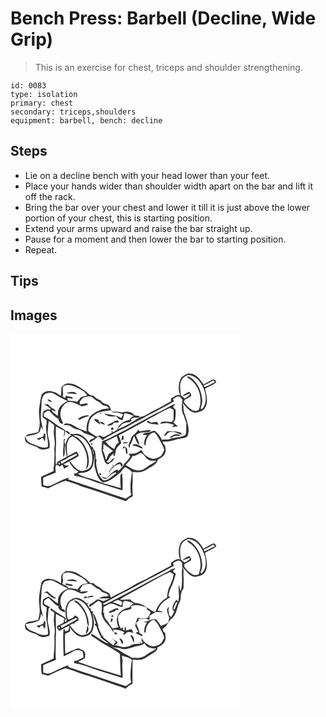 # Bench Press: Barbell (Decline, Wide Grip)
> This is an exercise for chest, triceps and shoulder strengthening.

``` 
id: 0083 
type: isolation 
primary: chest 
secondary: triceps,shoulders 
equipment: barbell, bench: decline 
``` 

## Steps

 - Lie on a decline bench with your head lower than your feet.
 - Place your hands wider than shoulder width apart on the bar and lift it off the rack.
 - Bring the bar over your chest and lower it till it is just above the lower portion of your chest, this is starting position.
 - Extend your arms upward and raise the bar straight up.
 - Pause for a moment and then lower the bar to starting position.
 - Repeat.

## Tips


## Images

<svg width="368" height="300" viewBox="0 0 276 225" xmlns="http://www.w3.org/2000/svg">
  <g fill="#FFF">
    <path d="M0 0h276v225H0V0m212.5 47.67c-3.23 1.85-7.29 3.24-8.7 7.05-2.49 5.93-2.61 13.06-.16 19-4.25-1.81-7.58 2.1-11.01 3.95 0 1.11 0 2.22.01 3.33-7.52 4.06-14.89 8.38-22.62 12.01-4.44 2.63-8.72 5.81-13.96 6.6-8.88 5.75-18.01 11.28-27.85 15.25 1.77-2.14 3.45-4.38 5.47-6.3 2.6-2.04 6.01-2.49 9.22-2.4.82-.84 1.65-1.67 2.48-2.51-.29-.38-.86-1.14-1.15-1.52 1.88-.68 3.75-1.74 5.82-1.54 1.88-.02 4.27.55 5.26-1.69-2.29-.44-4.58-.84-6.88-1.24-3.23-4.93-9.49-4.87-14.54-3.28-3.32-.94-6.8-1.2-10.24-.91-.96-.55-1.91-1.11-2.87-1.68-1.07-2.57-1.49-6.07-4.62-6.98-3.03-1.11-6.11-2.14-7.97-4.98a22.914 22.914 0 0 1-9.01-5.9c-4.55.58-6.79-3.82-10.16-5.91-5.71-3.39-10.91-8.56-18.04-8.42-3.89-.75-7.43 1.37-9.7 4.38-.55 3.41-.31 6.89-.59 10.33-3.22-1.31-5.63-4.14-9.21-4.7-4.75-1.95-11.2-1.09-14.16 3.4-1.39 5.18-1.99 10.56-2.83 15.85-1.25 7.08 1.14 14.12.4 21.21-.18 2.71-1.02 5.32-1.64 7.95-3.16.47-6.14 1.73-9.33 1.99-1.82.14-3.61.7-4.97 1.96-2.57 1.63-1.84 5.47-.49 7.67 3.19 2.88 7.47 3.96 11.41 5.42 2.82.95 4.91 3.67 8.04 3.77 2.96.33 5.79-.71 8.59-1.53 2.36-6.84-2.54-13.36-1.77-20.21.37-4.3.42-8.63 1.15-12.89 2.17 1.78 4.25 3.68 6.58 5.27-.09 3.44-.46 6.86-.55 10.3.5 5.03 1.8 10.08.96 15.16-.78 4.82.55 9.7-.35 14.49.47 5.1-.99 10.12-.81 15.23-5.01 2.32-10.06 4.55-15.04 6.94.03 3.88.38 7.75.67 11.62 2.67.47 5.3 1.13 7.83 2.14 6.89-3.08 13.53-6.83 20.77-9.05 6.51 1.76 12.9 4.03 19.11 6.67 17.98 5.25 35.57 11.74 53.28 17.83 2.24-2.57 5.06-4.59 8.23-5.84.34-4.33-.67-8.63-.24-12.96.61-5.42.04-10.87.17-16.3 5.75.7 12.14.7 16.98-2.94 4.58-3.52 11.7-5.14 13.16-11.48 3.28-2.07 7.2-3.93 8.74-7.76 1.47-3.16.67-6.64 0-9.88-.46-.31-1.39-.93-1.86-1.24-.35-1.07-.7-2.13-1.05-3.19 5.45.43 10.91-.51 16.06-2.29 4.43-1.68 9.72-.81 13.66-3.75 3.75-8.41-.11-17.56-2.69-25.77-1.58-3.42-2.15-7.14-1.97-10.89-.25-.96-.75-2.89-1-3.86 4.21 4.89 8.45 11.37 15.46 12.01 4.25-.87 9.55-1.7 11.64-6.08 3.96-7.07 1.54-15.4-.28-22.74 4.45-2.76 9.65-4.37 13.66-7.78-.47-1.56-1.54-2.87-2.9-3.74-4.41 1.66-8.52 4.04-12.53 6.51-2.86-4.48-5.93-9.19-10.79-11.71-2.48-1.54-5.48-1.38-8.28-1.45z"/>
    <path d="M205.33 55.27c1.28-3.3 4.87-4.4 7.66-6.05 5.62.38 10.78 3.25 13.97 7.9 5.99 8.2 9.79 19.52 5.5 29.29-.89 1.45-2.17 4.52-4.28 3.4.61-3.28 2.18-6.44 1.92-9.89-.56-9.53-4.41-19.1-11.51-25.64-1.64-1.34-3.35-2.89-5.49-3.31-1.99.13-.35 2.2.66 2.37 12.43 7.37 17.32 24.31 12.28 37.6-1.9 1.93-5.26 1.98-7.59.78-4.42-2.38-7.73-6.3-10.54-10.35.31-.62.95-1.86 1.26-2.48 2.56-1.24 5.25-2.35 7.44-4.2.93-2.14-1-3.78-2.12-5.34-2.6 1.43-5.43 2.55-7.69 4.52l.89.76c2.57-.92 4.99-2.23 7.64-2.92-.34 3.29-4.24 3.86-6.31 5.84-1.5-1.3-3.02-2.57-4.53-3.85-.56-6.11-2.16-12.66.84-18.43zM231.79 61.86c3.98-1.67 7.84-3.65 11.53-5.9.68.63 1.37 1.27 2.05 1.91-4.31 1.78-8.15 4.75-12.67 5.95-.23-.49-.68-1.47-.91-1.96zM63.47 62.57c7.72-3.68 15.31 1.7 22.13 4.86 2.96 1.23 4.7 3.99 6.5 6.48-2.61.6-5.17 1.36-7.69 2.24-1.4 1.87-2.94 3.64-4.42 5.45-3.38-1.16-6.94-1.2-10.46-1.39-.79-.89-1.24-1.9-1.34-3.02 2.22-.29 4.4.51 6.58.82-.11-.52-.34-1.56-.46-2.08-2.66-.42-5.3-1.02-7.91-1.74-.12.46-.37 1.36-.49 1.81-.38 2.31-2.47-.78-3.5-1.07 2.09-4.08-1.25-8.38 1.06-12.36m3.24 8.74c4.4.74 8.86.86 13.31.85-3.27-4-9.21-2.74-13.31-.85zM41.63 71.81c3.53-1.15 7.86-1.84 11.18.34 5.14 3.19 10.46 6.08 15.96 8.6-4 1.65-7.94 4.02-10.08 7.92-1.93 2.88-1.74 6.45-1.83 9.76-2.16-1.49-4.25-3.08-6.36-4.64-.31-.69-.95-2.06-1.27-2.75 1.65.74 3.31 1.45 5 2.11-.28-2.59-3-3.21-4.76-4.54-1.89-1.18-3.24-3.01-4.85-4.51-1.7.24-3.33.79-4.99 1.21 3.82-.32 6.07 2.91 8.87 4.89-.53.35-1.06.71-1.59 1.06-1.72-2.15-3.98.39-5.84.89-3.11 1.24-2.41 5.15-2.5 7.83 1.34 1.25 3 2.09 4.43 3.21.99 3.19-.39 6.56-.31 9.83.11 7.57 3.02 14.9 2.05 22.53-6.54 2.76-12.56-1.88-18.65-3.64-3.96-1.24-7.81-4.2-8.09-8.66 4.72-1.6 9.91-1.49 14.41-3.81 3.37-1.15 3.66-5.37 4.32-8.31.69 1.34 1.4 2.67 2.13 4-.26-5.16-2.66-9.98-2.47-15.18-.02-5.68.86-11.32.9-17-.01-4.03 1.1-8.51 4.34-11.14m2.9 7.14c1.01 2.27 3.48 2.52 5.61 2.95-1.59-1.5-3.08-3.67-5.61-2.95m-4.65 40.58c.27 1.41.04 2.59-.7 3.56-2.36 1.47-5.26 1.54-7.7 2.86.65.32 1.94.97 2.59 1.3 1.89-.3 2.77-3.07 4.88-2.33.69 1.43 1.33 2.92 2.29 4.2.57-2.99.76-6.04.75-9.08-.7-.2-1.4-.37-2.11-.51z"/>
    <path d="M195.12 78.15c1.92-1.07 3.68-2.62 5.87-3.08 2.43-.22 3.72 2.22 5.26 3.66-.44 6.44-1.9 13.62 1.81 19.39 1.08 2.94 1.55 6.12 3.11 8.9-.72 4.64.33 9.5-1.1 14.03-5.25 3.39-11.83 2.67-17.6 4.61 2.64-4.06 7.7-3.49 11.85-3.39-3.81-3.87-9.88-1.27-13.14 2.1.52.1 1.57.29 2.09.39-2.82 3.47-7.94 1.13-11.7 2.56-1.45-4.47-4.94-7.81-8.18-11.05-.92.13-2.77.41-3.7.55-3.31 2.86-9.07.3-11.53 4.36 1.97.07 3.94.07 5.91.05-2.52 3.27-4.28 7.13-3.44 11.36-.67 1.22 2.02 1.09 1.6.06.11-6.16 3.89-13.99 10.78-14.29 4.35 4.89 6.87 10.96 9.99 16.62.83 1.42 1.16 3.04 1.48 4.63-1.69 2.61-2.34 6.21-5.32 7.74-2.76 1.57-5.94 2.87-9.18 2.47-5.03-1.73-10.52-4.48-12.23-9.95-.6-.1-1.19-.18-1.78-.27-3.64 4.21-9.28 4.16-14.37 4.28.69 1.04 1.39 2.08 2.1 3.11-1.79 3.65-4.73 6.4-7.55 9.23-1.14 3.52-4.23 5.59-6.6 8.24l-.47-.53c-.21-.28-.61-.84-.81-1.12-5.32 1.7-8.64 6.4-12.59 10.01-2.07-.13-4.07-.7-6-1.41.98 2.1 3.26 2.43 5.29 2.44 3.74-2.69 7.03-7.37 11.84-7.66.3 1.56-1.81 2.03-2.61 3.04-3.9 2.65-7.69 7.05-12.82 6.43-3.03-2.97-5.95-6.42-6.76-10.71-1.13-4.57-2.69-9.42-1.21-14.08l-1.13-.45c.19-3.58-.36-7.11-1.16-10.58-.43-.36-1.28-1.08-1.7-1.45.21-1.84-.86-2.8-2.5-3.28-3.16-4.99-6.17-10.51-11.53-13.48-3.05-1.94-6.89-2.47-10.29-1.14-1.36-1.25-2.79-.22-4.01.41l2.13.58c-4.86 2.2-6.51 7.47-7.37 12.31-.47-1.73-.9-3.48-1.35-5.21.44-1.07.88-2.14 1.31-3.21-.67.47-1.34.93-2.01 1.4.32 7.15-1.45 14.27-.28 21.42 2.94-4.63.83-10.19 1.98-15.17.64 4.79.72 9.67 2.25 14.3-3.64 2.2-7.5 3.99-11.19 6.08-.63 1.3-1.22 2.63-1.78 3.97-1.3-3.67-.16-7.57-.43-11.36-.35-6.35.63-12.68.29-19.03-.29-5.29-.41-10.61-.1-15.9 3.25 1.9 6.62 3.61 10.08 5.11-.27 2.58-.54 5.16-.73 7.75 1.38-2.12 1.3-4.73 1.73-7.13 1.7 1.33 3.37 2.69 5.18 3.86.09-.52.25-1.56.34-2.09a60.36 60.36 0 0 1-3.53-2.37c-.24.18-.72.53-.96.71-2.41-2.99-6.11-4.34-9.19-6.48-5.93-3.45-10.78-8.59-17.22-11.17-.09-1.4-.17-2.79-.25-4.19 1.93-.9 3.61-2.87 5.77-3.01 3.97 3.1 6.87 7.54 11.58 9.74.47 2.64 2.01 5.55 4.76 6.27 2.25-1.35-.8-3.66-.95-5.45-3.3-7.53-.13-17.77 7.94-20.65 6.27-1.26 11.37 3.24 16.99 5.05 2.37-.52 4.72-1.17 6.97-2.09-.32-.42-.95-1.27-1.27-1.69-2.9.53-5.8 1.04-8.74 1.28.05-.83.16-2.5.21-3.34 1.19-1.53 2.39-3.05 3.6-4.57 3.18-1.2 6.66-2.18 10.03-1.2 2.84 1.63 4.91 4.36 8.02 5.55 2.46.96 4.1 3.09 6.04 4.76 1.79.3 3.55.7 5.29 1.2.61.81 1.8 1.47 1.54 2.66-4 .18-8.26.28-11.66 2.71-4.26 1.14-7.47 4.34-10.84 6.99-2.84 5.4-4.99 11.49-3.68 17.69-7.1-1.64-13.35-5.56-19.68-8.99-2.51-.1-7.09-1.99-8 1.44 2.35.03 4.77-.06 7.07.59 2.3 1.32 4.31 3.15 6.86 4 2.45.95 5.42.76 7.42 2.68 4.27 4.41 11.04 4.11 15.83 7.76-2.42 1.77-7.12 2.03-6.6 6.09a41.47 41.47 0 0 0 10.65-7.37c2.18.9 3.96 2.43 5.15 4.48 3.64-3.03 8.13-4.7 12.11-7.21 6.76-4.12 14.16-7.01 20.99-10.98 6.69-3.79 13.78-6.85 20.25-11.03 10.88-5.53 21.73-11.2 32.33-17.26-.21-.76-.64-2.28-.85-3.03m-11.25 12.82c-15.72 7.59-30.89 16.26-46.27 24.52-9.32 4.17-17.87 10.12-27.67 13.19-.11 3.47-.55 6.91-.77 10.37.78 4.48 2.4 8.76 3.58 13.15.5 2.09 2.13 3.75 4.19 4.36 3.03-2.05 6.66-3.81 7.79-7.61-1.43.73-2.99 1.42-3.81 2.9-1.21 1.9-4.04 3.83-5.7 1.39 1.89-.87 2.55-2.89 3.57-4.54 1.14-2.11 3.14-3.55 4.81-5.21-.25.45.37 5.34 1.41 2.54.84-2.25.9-4.69 1.57-6.99 1.2-3.3 3.97-5.6 6.38-8.01-.66-3.13-2.23-5.99-3.1-9.07 10.28-5.43 20.29-11.37 30.66-16.62 4.95-3.6 10.8-5.63 15.95-8.93 4.72-2.96 9.82-5.19 14.85-7.55 1.45.72 2.91 1.43 4.38 2.14.14 4.04.08 8.09-.1 12.14l-2.13 2.7c-3.44-.26-6.9-.83-10.34-.42-1.67-.04-2.81.91-3.45 2.37 2.46-.2 4.89-.68 7.35-.92 3.15.15 6.11 1.46 9.17 2.15-.73.92-1.45 1.85-2.17 2.78 2.26-.29 4.53-.54 6.79-.81-1.75-1.62-3.58-3.15-5.39-4.69.67-.93 1.35-1.85 2.04-2.78.58-4.11 1.14-8.3.6-12.44-.56-1.27-1.83-2-2.67-3.04-.36-1.74 1.74-2.31 2.59-3.45-.44-.06-1.32-.18-1.76-.25-4.41 1.6-8.17 4.54-12.35 6.63M80.74 102.1c.57.24 1.72.71 2.29.95 3.59-2.03 7.41-3.5 11.4-4.58-.31-.21-.92-.65-1.22-.86-4.53-.18-9.09 1.44-12.47 4.49m83.46 2.1c-.13.33-.39 1-.52 1.34 3.91 3.22 9.51 2.72 14.27 3.28-.75-1.1-1.52-2.17-2.3-3.24-2.28.21-4.56.49-6.82.83-1.51-.74-2.81-2.54-4.63-2.21m-10.94 10.75c-2.07 4.63-7.7 6.47-8.89 11.62-.86 3.21-4.83 7.44-1.27 10.27.06-.92.19-2.74.25-3.66 2.59-3.03 3.24-7.06 4.76-10.63 2.51 3.27 2.71 8.65 6.72 10.44-.82-3.93-2.78-7.46-4.5-11.04 4.2-4.52 10.89-3.75 16.49-4.42.66-.58 1.3-1.18 1.93-1.79-4.75-.85-9.27 1.14-13.98 1.07-.38-.47-1.14-1.4-1.51-1.86m34.97 1.8c-1.28 1.51-2.57 3.01-3.84 4.53.26.36.77 1.09 1.03 1.46 1.95-1.94 3.5-4.74 6.55-4.98 5.14-1.91 9.07 3.15 14.15 2.93-.39-.52-1.15-1.56-1.54-2.07-5.13-2.04-10.91-1.7-16.35-1.87m-54.35 5.93c-.28 1.73-.58 3.46-.86 5.19.67-.3 1.99-.89 2.65-1.19.01-1.53.06-3.07.1-4.6l-1.89.6m-.5 5.7c.27.27.27.27 0 0m1.35 3.13c2.25.03 4.55-.07 6.64-.97-2.26-.33-5.13-1.4-6.64.97m-37.56 1.8l.8-.3c.1-.45.31-1.36.41-1.81-1.29-.82-2.31 1.34-1.21 2.11m49.08.69c2.46.34 5.01.57 7.22 1.8 1.54.59 2.97 1.94 4.73 1.6 1.05-1.55-1.69-2.31-2.63-3.01-2.65-1.49-7.12-3.32-9.32-.39m-11.98 3.78c1.13-.57 2.26-1.15 3.37-1.74.43 2.6.87 5.2 1.14 7.82.39 0 1.18.02 1.57.02-.1-2.93.48-6.94-2.82-8.4-1.68-1.26-2.72 1.04-3.26 2.3m-10.67 21.58l-.35-2.43c-.36.48-.72.95-1.09 1.43l1.26.69c-2.69 1.98-5 4.75-5.3 8.2.71-1.28 1.36-2.61 2.02-3.93 3.22-3.17 6.59-6.87 11.47-7.05.38.86 1.14 2.58 1.53 3.44.87-1.22 2.25-3.18.48-4.36-3.47-3.43-7.8 1.56-10.02 4.01m-16.73 8.1c-.96 1 .69 2.72 1.8 2.11.83-1-.66-2.82-1.8-2.11z"/>
    <path d="M99.96 97.88c5.64-4.89 13.32-5.06 20.3-6.13 1.16.93 2.3 1.88 3.43 2.86 4.04-.77 7.89.76 11.63 2.06-.79 1.41-1.67 2.78-2.55 4.14-6.11-3.92-13.58-3.46-20.33-5.46 3.77 3.99 9.44 4.26 14.52 3.47 1.8 2.54 4.01 4.74 7.38 4.59 1.14-2.61 1.73-5.4 2.3-8.18 3.99.05 7.65 1.68 11.23 3.29-2.03 1.28-4.14 2.62-5.24 4.85-4.63.58-8.63 3.08-11.94 6.24-1.35 1.73-1.94 3.9-3.08 5.75-1.57 1.11-3.32 1.93-4.98 2.87l-.68-2.85a17.49 17.49 0 0 0-.6 3.53c-3.16 1.64-6.19 3.54-9.46 4.94-1.7-.46-3.2-1.44-4.85-2-1.17.45-2.31.96-3.42 1.53-3.55-2.02-7.06-4.16-10.24-6.74-.07-6.62.54-14.7 6.58-18.76m7.71-2.86c.03 3.27 3.16-1.45 0 0m-7.17 6.74c.39 3.74 4.93 4.69 7.19 7.18-.47-2.17-1.48-4.16-2.54-6.09-1.55-.36-3.1-.74-4.65-1.09m20.37 5.32c-1.85.7-3.87 1.33-4.76 3.3 2.72-.46 7.1-.43 7.72-3.82 1.85-.05 3.71.01 5.56-.18 1.09-.97.05-2.75-1.31-2.43-2.9-.28-4.67 2.33-7.21 3.13m-14.05-1.29c1.62 2.01 4.02 3 6.53 3.19-1.21-2.5-3.73-4.03-6.53-3.19m14.14 9.16c1.34 1.3 3.57-1 2.33-2.32-1.36-1.22-3.68.93-2.33 2.32zM81.15 124.77c-1.76-1.29-4.03-1.55-5.87-2.71 4.62-1.38 9.39.86 12.78 3.92 6.15 6 10.02 14.4 10.07 23.04.12 4.52-.5 9.86-4.25 12.88-3.26 1.61-7.1 3.64-10.76 2.08-5.45-2.06-8.4-7.37-12.28-11.34 3.6-2.01 7.54-3.5 10.79-6.06.62-2.22-1.4-3.78-2.57-5.35-3.53 1.92-7.09 3.8-10.69 5.58-.4-6.61-2.2-13.84 1.3-19.96.81-2.02 2.95-2.86 4.62-4.01 1.94 1.41 4.06 2.54 6.06 3.87 9.99 8.53 14.36 23.13 10.04 35.67 3.12-2.03 3.45-6.04 3.61-9.41.16-10.72-5.01-21.05-12.85-28.2zM114.04 129.44c4.41-2.44 9.09-4.38 13.5-6.82.72 2.79 1.78 5.48 2.29 8.33-3.38.83-3.95 4.53-5.25 7.23-4.34-1.84-7.5-5.28-10.54-8.74zM111.62 132c3.97 2.57 7.57 5.72 11.39 8.42-1.71 1.3-3.66 2.29-5.2 3.8-1.37 2.31-2.01 4.97-3.28 7.34-.9-4.53-2.38-8.89-4.19-13.14.64-.07 1.93-.22 2.58-.3l-1.72-.48c.15-1.88.29-3.76.42-5.64zM99.82 145.69c-.81-2.69-1.31-5.47-1.47-8.27.94 2.66 1.7 5.42 1.47 8.27zM146.3 146.58c3.65.1 6.64-1.89 9.63-3.65 4.76.44 5.72 6.87 10.08 8.32 2.8 1.59 6.12.8 9.18.95-3.37 3.17-7.93 4.52-11.45 7.48-2.79 2.21-6.09 4.17-9.76 4.18-5.96.25-10.86-3.73-15.77-6.53 2.73-3.58 6.47-6.4 8.09-10.75z"/>
    <path d="M60.03 153.18c6.77-2.28 12.31-7.43 19.21-9.19l.89 1.2c-5.91 4.03-12.71 6.59-18.58 10.73-.51-.92-1.02-1.83-1.52-2.74z"/>
    <path d="M98 159.97c2.22-4.43 1.91-9.49 2.61-14.26.6 5.03-.74 10.21.74 15.15 1.77 6.42 3.43 13.92 9.68 17.5 7.7-.67 13.7-6.31 19.54-10.85 3.07-1.98 3.93-6.17 7.37-7.59 2.79 1.7 5.72 3.27 7.83 5.83-1.32 9.07-2.88 18.45-1.02 27.55-2.21 1.41-4.35 2.91-6.51 4.39-22.89-7.76-45.91-15.03-68.76-22.93-.04-.55-.13-1.65-.17-2.2-7.96 2.54-15.03 7.12-22.72 10.31l-.64-1.71c-.09.48-.26 1.44-.34 1.92-2.11-.48-4.2-1.03-6.29-1.58-.07-2.92-.11-5.83-.14-8.75 4.9-2.62 10.27-4.15 15.28-6.53-.92-2.77-.55-5.65-.14-8.47.55-.1 1.67-.3 2.23-.4.6.51 1.81 1.53 2.41 2.04.75-.57 2.27-1.71 3.03-2.28 1.18 1.36 1.93 2.95 1.97 4.78 2.19-1.21 4.76-2.06 6.27-4.19-1.4.06-2.79.14-4.18.25-.89-.61-1.78-1.22-2.66-1.83 2.54-.45 4.76-1.79 6.95-3.07 2.39 4.98 6.04 9.77 11.17 12.1-.86.74-1.74 1.48-2.6 2.22-.63 0-1.89-.01-2.53-.02.04.9.09 1.79.13 2.69 9.14 1.54 17.96 4.67 26.55 8.08 10.46 3.19 20.87 6.53 31.32 9.75.54-6.99.09-14-.46-20.97-.47.55-1.42 1.64-1.89 2.18-.75 5.22-.05 10.55.28 15.78-4.12-.68-7.99-2.27-12.04-3.22-9.35-1.9-17.89-6.43-27.13-8.72-4.37-1.48-9.28-2.39-12.68-5.74 1.02.19 2.26.7 2.98-.39 5.38.17 12.18-1.38 14.56-6.82z"/>
    <path d="M58.12 154.55c1.33.2 1.57.91.73 2.12-1.34-.2-1.58-.91-.73-2.12z"/>
  </g>
  <g fill="#333">
    <path d="M212.5 47.67c2.8.07 5.8-.09 8.28 1.45 4.86 2.52 7.93 7.23 10.79 11.71 4.01-2.47 8.12-4.85 12.53-6.51 1.36.87 2.43 2.18 2.9 3.74-4.01 3.41-9.21 5.02-13.66 7.78 1.82 7.34 4.24 15.67.28 22.74-2.09 4.38-7.39 5.21-11.64 6.08-7.01-.64-11.25-7.12-15.46-12.01.25.97.75 2.9 1 3.86-.18 3.75.39 7.47 1.97 10.89 2.58 8.21 6.44 17.36 2.69 25.77-3.94 2.94-9.23 2.07-13.66 3.75-5.15 1.78-10.61 2.72-16.06 2.29.35 1.06.7 2.12 1.05 3.19.47.31 1.4.93 1.86 1.24.67 3.24 1.47 6.72 0 9.88-1.54 3.83-5.46 5.69-8.74 7.76-1.46 6.34-8.58 7.96-13.16 11.48-4.84 3.64-11.23 3.64-16.98 2.94-.13 5.43.44 10.88-.17 16.3-.43 4.33.58 8.63.24 12.96a21.326 21.326 0 0 0-8.23 5.84c-17.71-6.09-35.3-12.58-53.28-17.83-6.21-2.64-12.6-4.91-19.11-6.67-7.24 2.22-13.88 5.97-20.77 9.05-2.53-1.01-5.16-1.67-7.83-2.14-.29-3.87-.64-7.74-.67-11.62 4.98-2.39 10.03-4.62 15.04-6.94-.18-5.11 1.28-10.13.81-15.23.9-4.79-.43-9.67.35-14.49.84-5.08-.46-10.13-.96-15.16.09-3.44.46-6.86.55-10.3-2.33-1.59-4.41-3.49-6.58-5.27-.73 4.26-.78 8.59-1.15 12.89-.77 6.85 4.13 13.37 1.77 20.21-2.8.82-5.63 1.86-8.59 1.53-3.13-.1-5.22-2.82-8.04-3.77-3.94-1.46-8.22-2.54-11.41-5.42-1.35-2.2-2.08-6.04.49-7.67 1.36-1.26 3.15-1.82 4.97-1.96 3.19-.26 6.17-1.52 9.33-1.99.62-2.63 1.46-5.24 1.64-7.95.74-7.09-1.65-14.13-.4-21.21.84-5.29 1.44-10.67 2.83-15.85 2.96-4.49 9.41-5.35 14.16-3.4 3.58.56 5.99 3.39 9.21 4.7.28-3.44.04-6.92.59-10.33 2.27-3.01 5.81-5.13 9.7-4.38 7.13-.14 12.33 5.03 18.04 8.42 3.37 2.09 5.61 6.49 10.16 5.91 2.52 2.67 5.55 4.66 9.01 5.9 1.86 2.84 4.94 3.87 7.97 4.98 3.13.91 3.55 4.41 4.62 6.98.96.57 1.91 1.13 2.87 1.68 3.44-.29 6.92-.03 10.24.91 5.05-1.59 11.31-1.65 14.54 3.28 2.3.4 4.59.8 6.88 1.24-.99 2.24-3.38 1.67-5.26 1.69-2.07-.2-3.94.86-5.82 1.54.29.38.86 1.14 1.15 1.52-.83.84-1.66 1.67-2.48 2.51-3.21-.09-6.62.36-9.22 2.4-2.02 1.92-3.7 4.16-5.47 6.3 9.84-3.97 18.97-9.5 27.85-15.25 5.24-.79 9.52-3.97 13.96-6.6 7.73-3.63 15.1-7.95 22.62-12.01-.01-1.11-.01-2.22-.01-3.33 3.43-1.85 6.76-5.76 11.01-3.95-2.45-5.94-2.33-13.07.16-19 1.41-3.81 5.47-5.2 8.7-7.05m-7.17 7.6c-3 5.77-1.4 12.32-.84 18.43 1.51 1.28 3.03 2.55 4.53 3.85 2.07-1.98 5.97-2.55 6.31-5.84-2.65.69-5.07 2-7.64 2.92l-.89-.76c2.26-1.97 5.09-3.09 7.69-4.52 1.12 1.56 3.05 3.2 2.12 5.34-2.19 1.85-4.88 2.96-7.44 4.2-.31.62-.95 1.86-1.26 2.48 2.81 4.05 6.12 7.97 10.54 10.35 2.33 1.2 5.69 1.15 7.59-.78 5.04-13.29.15-30.23-12.28-37.6-1.01-.17-2.65-2.24-.66-2.37 2.14.42 3.85 1.97 5.49 3.31 7.1 6.54 10.95 16.11 11.51 25.64.26 3.45-1.31 6.61-1.92 9.89 2.11 1.12 3.39-1.95 4.28-3.4 4.29-9.77.49-21.09-5.5-29.29-3.19-4.65-8.35-7.52-13.97-7.9-2.79 1.65-6.38 2.75-7.66 6.05m26.46 6.59c.23.49.68 1.47.91 1.96 4.52-1.2 8.36-4.17 12.67-5.95-.68-.64-1.37-1.28-2.05-1.91a86.356 86.356 0 0 1-11.53 5.9m-168.32.71c-2.31 3.98 1.03 8.28-1.06 12.36 1.03.29 3.12 3.38 3.5 1.07.12-.45.37-1.35.49-1.81 2.61.72 5.25 1.32 7.91 1.74.12.52.35 1.56.46 2.08-2.18-.31-4.36-1.11-6.58-.82.1 1.12.55 2.13 1.34 3.02 3.52.19 7.08.23 10.46 1.39 1.48-1.81 3.02-3.58 4.42-5.45 2.52-.88 5.08-1.64 7.69-2.24-1.8-2.49-3.54-5.25-6.5-6.48-6.82-3.16-14.41-8.54-22.13-4.86m-21.84 9.24c-3.24 2.63-4.35 7.11-4.34 11.14-.04 5.68-.92 11.32-.9 17-.19 5.2 2.21 10.02 2.47 15.18-.73-1.33-1.44-2.66-2.13-4-.66 2.94-.95 7.16-4.32 8.31-4.5 2.32-9.69 2.21-14.41 3.81.28 4.46 4.13 7.42 8.09 8.66 6.09 1.76 12.11 6.4 18.65 3.64.97-7.63-1.94-14.96-2.05-22.53-.08-3.27 1.3-6.64.31-9.83-1.43-1.12-3.09-1.96-4.43-3.21.09-2.68-.61-6.59 2.5-7.83 1.86-.5 4.12-3.04 5.84-.89.53-.35 1.06-.71 1.59-1.06-2.8-1.98-5.05-5.21-8.87-4.89 1.66-.42 3.29-.97 4.99-1.21 1.61 1.5 2.96 3.33 4.85 4.51 1.76 1.33 4.48 1.95 4.76 4.54-1.69-.66-3.35-1.37-5-2.11.32.69.96 2.06 1.27 2.75 2.11 1.56 4.2 3.15 6.36 4.64.09-3.31-.1-6.88 1.83-9.76 2.14-3.9 6.08-6.27 10.08-7.92-5.5-2.52-10.82-5.41-15.96-8.6-3.32-2.18-7.65-1.49-11.18-.34m153.49 6.34c.21.75.64 2.27.85 3.03-10.6 6.06-21.45 11.73-32.33 17.26-6.47 4.18-13.56 7.24-20.25 11.03-6.83 3.97-14.23 6.86-20.99 10.98-3.98 2.51-8.47 4.18-12.11 7.21-1.19-2.05-2.97-3.58-5.15-4.48-3.14 3-6.73 5.48-10.65 7.37-.52-4.06 4.18-4.32 6.6-6.09-4.79-3.65-11.56-3.35-15.83-7.76-2-1.92-4.97-1.73-7.42-2.68-2.55-.85-4.56-2.68-6.86-4-2.3-.65-4.72-.56-7.07-.59.91-3.43 5.49-1.54 8-1.44 6.33 3.43 12.58 7.35 19.68 8.99-1.31-6.2.84-12.29 3.68-17.69 3.37-2.65 6.58-5.85 10.84-6.99 3.4-2.43 7.66-2.53 11.66-2.71.26-1.19-.93-1.85-1.54-2.66-1.74-.5-3.5-.9-5.29-1.2-1.94-1.67-3.58-3.8-6.04-4.76-3.11-1.19-5.18-3.92-8.02-5.55-3.37-.98-6.85 0-10.03 1.2-1.21 1.52-2.41 3.04-3.6 4.57-.05.84-.16 2.51-.21 3.34 2.94-.24 5.84-.75 8.74-1.28.32.42.95 1.27 1.27 1.69-2.25.92-4.6 1.57-6.97 2.09-5.62-1.81-10.72-6.31-16.99-5.05-8.07 2.88-11.24 13.12-7.94 20.65.15 1.79 3.2 4.1.95 5.45-2.75-.72-4.29-3.63-4.76-6.27-4.71-2.2-7.61-6.64-11.58-9.74-2.16.14-3.84 2.11-5.77 3.01.08 1.4.16 2.79.25 4.19 6.44 2.58 11.29 7.72 17.22 11.17 3.08 2.14 6.78 3.49 9.19 6.48.24-.18.72-.53.96-.71 1.15.83 2.32 1.62 3.53 2.37-.09.53-.25 1.57-.34 2.09-1.81-1.17-3.48-2.53-5.18-3.86-.43 2.4-.35 5.01-1.73 7.13.19-2.59.46-5.17.73-7.75-3.46-1.5-6.83-3.21-10.08-5.11-.31 5.29-.19 10.61.1 15.9.34 6.35-.64 12.68-.29 19.03.27 3.79-.87 7.69.43 11.36.56-1.34 1.15-2.67 1.78-3.97 3.69-2.09 7.55-3.88 11.19-6.08-1.53-4.63-1.61-9.51-2.25-14.3-1.15 4.98.96 10.54-1.98 15.17-1.17-7.15.6-14.27.28-21.42.67-.47 1.34-.93 2.01-1.4-.43 1.07-.87 2.14-1.31 3.21.45 1.73.88 3.48 1.35 5.21.86-4.84 2.51-10.11 7.37-12.31l-2.13-.58c1.22-.63 2.65-1.66 4.01-.41 3.4-1.33 7.24-.8 10.29 1.14 5.36 2.97 8.37 8.49 11.53 13.48 1.64.48 2.71 1.44 2.5 3.28.42.37 1.27 1.09 1.7 1.45.8 3.47 1.35 7 1.16 10.58l1.13.45c-1.48 4.66.08 9.51 1.21 14.08.81 4.29 3.73 7.74 6.76 10.71 5.13.62 8.92-3.78 12.82-6.43.8-1.01 2.91-1.48 2.61-3.04-4.81.29-8.1 4.97-11.84 7.66-2.03-.01-4.31-.34-5.29-2.44 1.93.71 3.93 1.28 6 1.41 3.95-3.61 7.27-8.31 12.59-10.01.2.28.6.84.81 1.12l.47.53c2.37-2.65 5.46-4.72 6.6-8.24 2.82-2.83 5.76-5.58 7.55-9.23-.71-1.03-1.41-2.07-2.1-3.11 5.09-.12 10.73-.07 14.37-4.28.59.09 1.18.17 1.78.27 1.71 5.47 7.2 8.22 12.23 9.95 3.24.4 6.42-.9 9.18-2.47 2.98-1.53 3.63-5.13 5.32-7.74-.32-1.59-.65-3.21-1.48-4.63-3.12-5.66-5.64-11.73-9.99-16.62-6.89.3-10.67 8.13-10.78 14.29.42 1.03-2.27 1.16-1.6-.06-.84-4.23.92-8.09 3.44-11.36-1.97.02-3.94.02-5.91-.05 2.46-4.06 8.22-1.5 11.53-4.36.93-.14 2.78-.42 3.7-.55 3.24 3.24 6.73 6.58 8.18 11.05 3.76-1.43 8.88.91 11.7-2.56-.52-.1-1.57-.29-2.09-.39 3.26-3.37 9.33-5.97 13.14-2.1-4.15-.1-9.21-.67-11.85 3.39 5.77-1.94 12.35-1.22 17.6-4.61 1.43-4.53.38-9.39 1.1-14.03-1.56-2.78-2.03-5.96-3.11-8.9-3.71-5.77-2.25-12.95-1.81-19.39-1.54-1.44-2.83-3.88-5.26-3.66-2.19.46-3.95 2.01-5.87 3.08M99.96 97.88c-6.04 4.06-6.65 12.14-6.58 18.76 3.18 2.58 6.69 4.72 10.24 6.74 1.11-.57 2.25-1.08 3.42-1.53 1.65.56 3.15 1.54 4.85 2 3.27-1.4 6.3-3.3 9.46-4.94.08-1.2.28-2.38.6-3.53l.68 2.85c1.66-.94 3.41-1.76 4.98-2.87 1.14-1.85 1.73-4.02 3.08-5.75 3.31-3.16 7.31-5.66 11.94-6.24 1.1-2.23 3.21-3.57 5.24-4.85-3.58-1.61-7.24-3.24-11.23-3.29-.57 2.78-1.16 5.57-2.3 8.18-3.37.15-5.58-2.05-7.38-4.59-5.08.79-10.75.52-14.52-3.47 6.75 2 14.22 1.54 20.33 5.46.88-1.36 1.76-2.73 2.55-4.14-3.74-1.3-7.59-2.83-11.63-2.06-1.13-.98-2.27-1.93-3.43-2.86-6.98 1.07-14.66 1.24-20.3 6.13m-18.81 26.89c7.84 7.15 13.01 17.48 12.85 28.2-.16 3.37-.49 7.38-3.61 9.41 4.32-12.54-.05-27.14-10.04-35.67-2-1.33-4.12-2.46-6.06-3.87-1.67 1.15-3.81 1.99-4.62 4.01-3.5 6.12-1.7 13.35-1.3 19.96 3.6-1.78 7.16-3.66 10.69-5.58 1.17 1.57 3.19 3.13 2.57 5.35-3.25 2.56-7.19 4.05-10.79 6.06 3.88 3.97 6.83 9.28 12.28 11.34 3.66 1.56 7.5-.47 10.76-2.08 3.75-3.02 4.37-8.36 4.25-12.88-.05-8.64-3.92-17.04-10.07-23.04-3.39-3.06-8.16-5.3-12.78-3.92 1.84 1.16 4.11 1.42 5.87 2.71m18.67 20.92c.23-2.85-.53-5.61-1.47-8.27.16 2.8.66 5.58 1.47 8.27m46.48.89c-1.62 4.35-5.36 7.17-8.09 10.75 4.91 2.8 9.81 6.78 15.77 6.53 3.67-.01 6.97-1.97 9.76-4.18 3.52-2.96 8.08-4.31 11.45-7.48-3.06-.15-6.38.64-9.18-.95-4.36-1.45-5.32-7.88-10.08-8.32-2.99 1.76-5.98 3.75-9.63 3.65m-86.27 6.6c.5.91 1.01 1.82 1.52 2.74 5.87-4.14 12.67-6.7 18.58-10.73l-.89-1.2c-6.9 1.76-12.44 6.91-19.21 9.19M98 159.97c-2.38 5.44-9.18 6.99-14.56 6.82-.72 1.09-1.96.58-2.98.39 3.4 3.35 8.31 4.26 12.68 5.74 9.24 2.29 17.78 6.82 27.13 8.72 4.05.95 7.92 2.54 12.04 3.22-.33-5.23-1.03-10.56-.28-15.78.47-.54 1.42-1.63 1.89-2.18.55 6.97 1 13.98.46 20.97-10.45-3.22-20.86-6.56-31.32-9.75-8.59-3.41-17.41-6.54-26.55-8.08-.04-.9-.09-1.79-.13-2.69.64.01 1.9.02 2.53.02.86-.74 1.74-1.48 2.6-2.22-5.13-2.33-8.78-7.12-11.17-12.1-2.19 1.28-4.41 2.62-6.95 3.07.88.61 1.77 1.22 2.66 1.83 1.39-.11 2.78-.19 4.18-.25-1.51 2.13-4.08 2.98-6.27 4.19-.04-1.83-.79-3.42-1.97-4.78-.76.57-2.28 1.71-3.03 2.28-.6-.51-1.81-1.53-2.41-2.04-.56.1-1.68.3-2.23.4-.41 2.82-.78 5.7.14 8.47-5.01 2.38-10.38 3.91-15.28 6.53.03 2.92.07 5.83.14 8.75 2.09.55 4.18 1.1 6.29 1.58.08-.48.25-1.44.34-1.92l.64 1.71c7.69-3.19 14.76-7.77 22.72-10.31.04.55.13 1.65.17 2.2 22.85 7.9 45.87 15.17 68.76 22.93 2.16-1.48 4.3-2.98 6.51-4.39-1.86-9.1-.3-18.48 1.02-27.55-2.11-2.56-5.04-4.13-7.83-5.83-3.44 1.42-4.3 5.61-7.37 7.59-5.84 4.54-11.84 10.18-19.54 10.85-6.25-3.58-7.91-11.08-9.68-17.5-1.48-4.94-.14-10.12-.74-15.15-.7 4.77-.39 9.83-2.61 14.26m-39.88-5.42c-.85 1.21-.61 1.92.73 2.12.84-1.21.6-1.92-.73-2.12z"/>
    <path d="M66.71 71.31c4.1-1.89 10.04-3.15 13.31.85-4.45.01-8.91-.11-13.31-.85zM44.53 78.95c2.53-.72 4.02 1.45 5.61 2.95-2.13-.43-4.6-.68-5.61-2.95zM183.87 90.97c4.18-2.09 7.94-5.03 12.35-6.63.44.07 1.32.19 1.76.25-.85 1.14-2.95 1.71-2.59 3.45.84 1.04 2.11 1.77 2.67 3.04.54 4.14-.02 8.33-.6 12.44-.69.93-1.37 1.85-2.04 2.78 1.81 1.54 3.64 3.07 5.39 4.69-2.26.27-4.53.52-6.79.81.72-.93 1.44-1.86 2.17-2.78-3.06-.69-6.02-2-9.17-2.15-2.46.24-4.89.72-7.35.92.64-1.46 1.78-2.41 3.45-2.37 3.44-.41 6.9.16 10.34.42l2.13-2.7c.18-4.05.24-8.1.1-12.14-1.47-.71-2.93-1.42-4.38-2.14-5.03 2.36-10.13 4.59-14.85 7.55-5.15 3.3-11 5.33-15.95 8.93-10.37 5.25-20.38 11.19-30.66 16.62.87 3.08 2.44 5.94 3.1 9.07-2.41 2.41-5.18 4.71-6.38 8.01-.67 2.3-.73 4.74-1.57 6.99-1.04 2.8-1.66-2.09-1.41-2.54-1.67 1.66-3.67 3.1-4.81 5.21-1.02 1.65-1.68 3.67-3.57 4.54 1.66 2.44 4.49.51 5.7-1.39.82-1.48 2.38-2.17 3.81-2.9-1.13 3.8-4.76 5.56-7.79 7.61-2.06-.61-3.69-2.27-4.19-4.36-1.18-4.39-2.8-8.67-3.58-13.15.22-3.46.66-6.9.77-10.37 9.8-3.07 18.35-9.02 27.67-13.19 15.38-8.26 30.55-16.93 46.27-24.52m-69.83 38.47c3.04 3.46 6.2 6.9 10.54 8.74 1.3-2.7 1.87-6.4 5.25-7.23-.51-2.85-1.57-5.54-2.29-8.33-4.41 2.44-9.09 4.38-13.5 6.82m-2.42 2.56c-.13 1.88-.27 3.76-.42 5.64l1.72.48c-.65.08-1.94.23-2.58.3 1.81 4.25 3.29 8.61 4.19 13.14 1.27-2.37 1.91-5.03 3.28-7.34 1.54-1.51 3.49-2.5 5.2-3.8-3.82-2.7-7.42-5.85-11.39-8.42zM107.67 95.02c3.16-1.45.03 3.27 0 0zM80.74 102.1c3.38-3.05 7.94-4.67 12.47-4.49.3.21.91.65 1.22.86-3.99 1.08-7.81 2.55-11.4 4.58-.57-.24-1.72-.71-2.29-.95zM100.5 101.76c1.55.35 3.1.73 4.65 1.09 1.06 1.93 2.07 3.92 2.54 6.09-2.26-2.49-6.8-3.44-7.19-7.18zM120.87 107.08c2.54-.8 4.31-3.41 7.21-3.13 1.36-.32 2.4 1.46 1.31 2.43-1.85.19-3.71.13-5.56.18-.62 3.39-5 3.36-7.72 3.82.89-1.97 2.91-2.6 4.76-3.3z"/>
    <path d="M164.2 104.2c1.82-.33 3.12 1.47 4.63 2.21 2.26-.34 4.54-.62 6.82-.83.78 1.07 1.55 2.14 2.3 3.24-4.76-.56-10.36-.06-14.27-3.28.13-.34.39-1.01.52-1.34zM106.82 105.79c2.8-.84 5.32.69 6.53 3.19-2.51-.19-4.91-1.18-6.53-3.19zM120.96 114.95c-1.35-1.39.97-3.54 2.33-2.32 1.24 1.32-.99 3.62-2.33 2.32zM153.26 114.95c.37.46 1.13 1.39 1.51 1.86 4.71.07 9.23-1.92 13.98-1.07-.63.61-1.27 1.21-1.93 1.79-5.6.67-12.29-.1-16.49 4.42 1.72 3.58 3.68 7.11 4.5 11.04-4.01-1.79-4.21-7.17-6.72-10.44-1.52 3.57-2.17 7.6-4.76 10.63-.06.92-.19 2.74-.25 3.66-3.56-2.83.41-7.06 1.27-10.27 1.19-5.15 6.82-6.99 8.89-11.62zM188.23 116.75c5.44.17 11.22-.17 16.35 1.87.39.51 1.15 1.55 1.54 2.07-5.08.22-9.01-4.84-14.15-2.93-3.05.24-4.6 3.04-6.55 4.98-.26-.37-.77-1.1-1.03-1.46 1.27-1.52 2.56-3.02 3.84-4.53zM39.88 119.53c.71.14 1.41.31 2.11.51.01 3.04-.18 6.09-.75 9.08-.96-1.28-1.6-2.77-2.29-4.2-2.11-.74-2.99 2.03-4.88 2.33-.65-.33-1.94-.98-2.59-1.3 2.44-1.32 5.34-1.39 7.7-2.86.74-.97.97-2.15.7-3.56zM133.88 122.68l1.89-.6c-.04 1.53-.09 3.07-.1 4.6-.66.3-1.98.89-2.65 1.19.28-1.73.58-3.46.86-5.19zM133.38 128.38c.27.27.27.27 0 0zM134.73 131.51c1.51-2.37 4.38-1.3 6.64-.97-2.09.9-4.39 1-6.64.97zM97.17 133.31c-1.1-.77-.08-2.93 1.21-2.11-.1.45-.31 1.36-.41 1.81l-.8.3z"/>
    <path d="M146.25 134c2.2-2.93 6.67-1.1 9.32.39.94.7 3.68 1.46 2.63 3.01-1.76.34-3.19-1.01-4.73-1.6-2.21-1.23-4.76-1.46-7.22-1.8zM134.27 137.78c.54-1.26 1.58-3.56 3.26-2.3 3.3 1.46 2.72 5.47 2.82 8.4-.39 0-1.18-.02-1.57-.02-.27-2.62-.71-5.22-1.14-7.82-1.11.59-2.24 1.17-3.37 1.74zM123.6 159.36c2.22-2.45 6.55-7.44 10.02-4.01 1.77 1.18.39 3.14-.48 4.36-.39-.86-1.15-2.58-1.53-3.44-4.88.18-8.25 3.88-11.47 7.05-.66 1.32-1.31 2.65-2.02 3.93.3-3.45 2.61-6.22 5.3-8.2l-1.26-.69c.37-.48.73-.95 1.09-1.43l.35 2.43zM106.87 167.46c1.14-.71 2.63 1.11 1.8 2.11-1.11.61-2.76-1.11-1.8-2.11z"/>
  </g>
</svg>

<svg width="368" height="300" viewBox="0 0 276 225" xmlns="http://www.w3.org/2000/svg">
  <g fill="#FFF">
    <path d="M0 0h276v225H0V0m212.47 19.67c-3.2 1.89-7.24 3.28-8.66 7.06-2.47 5.94-2.54 13.02-.19 19-4.25-1.76-7.57 2.09-10.98 3.94v3.38c-9.93 5.68-20.29 10.52-30.1 16.38-4.96 2.32-10.15 4.26-14.74 7.3-8.66 5.72-18.44 9.37-27.31 14.72-.59-1.7-.98-3.51-1.92-5.06-3-2.62-7.68-2.45-9.96-6.04-3.31-1.89-6.9-3.44-9.49-6.42-2.64 1.25-4.57-1.27-6.36-2.77-3.41-3.38-7.69-5.65-11.6-8.37-4.44-3-10-3.48-15.21-3.07-1.58 1.46-3.46 2.68-4.65 4.51-.86 3.3-.31 6.78-.65 10.16-4.49-3.42-9.98-5.36-15.61-5.61-3.41.42-7.71 2.12-8.21 6-.97 5.67-2.18 11.33-2.59 17.08-.48 5.43 1.06 10.78.77 16.2-.05 3.4-.99 6.68-1.71 9.98-3.15.49-6.16 1.65-9.34 1.99-1.79.19-3.61.67-4.99 1.9-2.53 1.45-1.76 4.83-.93 7.08 2.98 3.53 7.84 4.43 11.94 6.08 2.78 1 4.89 3.64 7.99 3.72 2.95.3 5.76-.72 8.55-1.5 1.89-5.87-1.24-11.58-1.89-17.36.12-5.11.56-10.22 1.08-15.3.65-.51 1.29-1.02 1.94-1.54-2.55-1.2-4.92-2.73-7.35-4.14.32-1.46-.66-3.59.96-4.47 1.58-.84 3.39-3.61 5.26-1.91 3.57 3.23 6.53 7.29 11.11 9.24-.01.55-.05 1.64-.07 2.19 1.81 2.75 4.62 4.5 7.89 4.97.51-2.9-1.58-3.7-3.9-4.08.01-.5.05-1.5.07-2-4.17-7.35-.69-18 7.38-20.92 4.87-1.05 9.43 1.53 13.6 3.68 3.51 1.79 7.67.74 10.63-1.62-3.36-.6-6.71.71-10.07.06.49-.47 1.47-1.42 1.97-1.89-.63.03-1.88.09-2.51.11 1.3-1.93 2.66-3.83 4.01-5.74 3.29-1.29 6.9-2.06 10.41-1.22 3.24 2.32 6.06 5.29 10 6.47 2.32 4.58 8.39 3.36 11.16 7.41l-2.18-.21c.07.28.22.86.29 1.14-3.58-.76-7.26.13-10.23 2.23 4.29.19 8.59.06 12.88-.08-2.55 1.09-4.9 2.93-7.64 3.39-2.34-1.06-4.71-2.1-7.32-2.23-2.45 2.11-5.11 3.94-7.88 5.6-1.56.52-2.45 2.58-.95 3.69 3.34-2.51 6.59-5.23 10.11-7.54 1.43.82 3.01 1.5 4.12 2.78.35 4.3.3 8.6-.22 12.88 1.21 5.76 5.1 10.65 9.25 14.67 2.09 2.33 3.33 5.27 5.34 7.67-.18-1.08-.37-2.17-.57-3.24 4.71-.24 9.43.77 13.54 3.11-.62.9-1.2 1.82-1.74 2.77 2.97.9 3.89-3.91 6.89-3.12 1.93.17 3.82.63 5.71 1.06-.69-1.49-1.19-3.11-2.37-4.3-1.17-.34-2.31.41-3.44.61-.78.18-2.34.53-3.12.71-.42-1.11.75-4.36-1.57-3.87a47.83 47.83 0 0 0-.19 4.15c-.49-.32-1.46-.95-1.94-1.26-.05-2.41-.56-4.76-1.75-6.88.45 1.32.93 2.62 1.44 3.91-.7.63-1.41 1.25-2.13 1.85-2.93-4.62-3.74-10.1-3.31-15.47 2.1-1.94 3.63-4.63 6.3-5.85 3.26-1.64 7.5-.51 10.02-3.62-.35-.42-1.04-1.27-1.38-1.69 6.21-3.28 13.27-.74 19.4 1.42.1.55.29 1.67.39 2.22 1.39 1.02 3.37 1.61 4 3.39-.54 2.39-2.07 4.37-3.13 6.53-4.03.88-8.23 1.66-12.06-.41-1.69 3.08-2.36 6.52-3.11 9.91 1.08 2.58 2.27 5.13 3.85 7.46-1.54-.39-2.3.84-3.21 1.66 2.62 1.25 5.24 2.51 7.97 3.52.02-.45.05-1.34.07-1.79-1.23-.67-2.48-1.31-3.64-2.1-.16-4.28-2.75-7.8-3.98-11.76.88-1.43 2.29-2.41 3.52-3.51l-1.17-1.96c2.83.46 5.73.68 8.52-.13 1.99.18 3.81.95 5.05 2.56-2.35.66-4.73 1.19-7.12 1.66 1.49.21 3 .4 4.5.58-2.8 3.42-4.01 7.63-3.42 12.03.41 0 1.21-.01 1.62-.01.14-3.56.63-7.25 2.97-10.11 1.86-2.32 4.31-6.03 7.76-4.54 4.35 3.76 6.17 9.41 9.05 14.22 1.1 2.08 2.01 4.25 2.56 6.53-1.23 2.16-2.11 4.52-3.58 6.53-2.76 2.38-6.41 3.82-10.05 3.91-5.81-1.11-11.14-4.84-13.65-10.3.04 1.67.08 3.34.07 5.02l2.13-.64c-.6.69-1.79 2.07-2.39 2.76-.8-.94-1.58-1.89-2.37-2.83.25.76.74 2.27.98 3.03-3.52-.37-6.98.34-10.38 1.17-2.83 2.34-6.73 2.46-10.23 2.83-3.59-.38-6.78-2.74-10.56-2.09 1.26-.86 2.49-1.76 3.7-2.69-.16-.56-.49-1.69-.65-2.26-1.86-.97-3.71-1.98-5.59-2.9 1.46 1.21 2.96 2.38 4.44 3.57-1.02 1.39-2.06 2.77-3.08 4.15-3.8-2.6-6.95-6-10.82-8.52-1.23-.56-1.38-1.84-1.27-3.04-.09.17-.26.51-.35.69l-.77-.17c-1.71-4.55-5.08-8.71-4.99-13.78-1.7-4.83-2.86-10.2-6.26-14.11.39 4.43 2.25 8.45 3.77 12.56l-1.48.84c-.44 1.53 1.44 2.07 2.16 3.13 1.14 4.8 3.49 9.18 5.71 13.54 2.45 2.81 6.37 4.01 8.53 7.16-7.32-3.14-13.41-8.39-20.37-12.19-.11.29-.35.87-.46 1.17.07.34.21 1.04.28 1.39 3.82 2.07 7.24 4.73 10.81 7.17 7.11 4.19 14.33 8.22 21.28 12.7.96.74 2.34 1.42 2.26 2.84.23 8.25.34 16.53.98 24.77-5.11-.89-9.89-2.96-14.89-4.28-12.17-4.04-24.55-7.52-36.52-12.14 2.8-1.36 5.91-2.29 8.32-4.32.44-1.88.32-3.82.42-5.73-.59-1.14-1.17-2.27-1.74-3.41-2.29-1-4.49-2.26-6.94-2.83-5.32 1.64-10.23 4.41-15.38 6.52-.09-7.9-.47-15.79-.12-23.68 1.99-1.03 4.01-2.01 6.03-2.97-.04-1.71-.11-3.41-.21-5.11 2.89 4.86 6.89 9.6 12.48 11.32 3.82 1.5 7.65-.84 11.08-2.32 3.75-3.19 4.91-8.3 5.3-12.98.48-5.12-2.66-10.04-1.09-15.11-2.69.56-3.33-1.91-2.49-4.08l-1.35 1.1c-1.21-1.87-2.24-3.84-3.45-5.71l2.55-1.43c-1.09.14-2.18.34-3.26.54-2.66-2.56-5.55-5.12-9.19-6.15-4.61-1.49-9.18 1.45-12.51 4.35-4.38 6.03-4.03 14.25-2.08 21.13-1.07-1.15-2.02-2.45-3.41-3.23-5.16-3.14-10.46-6.12-15.06-10.07-.4.58-.79 1.17-1.18 1.76 1.64 1.11 3.24 2.29 4.89 3.41-.18 2.18-.27 4.37-.42 6.56-.83 6.02 1.76 11.93.86 17.95-.85 5.13.3 10.32-.43 15.45.41 5.04-1.09 9.99-.73 15.04-4.95 2.57-10.13 4.68-15.14 7.13.06 3.81.18 7.64.77 11.41.63.18 1.87.53 2.49.7 1.79.44 3.55.99 5.27 1.63 6.83-3.15 13.48-6.79 20.69-9.06 9.35 2.19 17.89 6.82 27.23 9.04 12.31 4.08 24.61 8.24 36.84 12.58l.95-.98-1.18 1.65c.23-.13.7-.39.93-.52 2.54.87 5.08 1.78 7.6 2.72 2.3-2.55 5.15-4.53 8.3-5.88-.51-9.64-.02-19.29-.05-28.94 5.41.53 11.33 1.07 15.96-2.41 4.02-3.16 9.03-4.98 12.57-8.73.32-.42.95-1.24 1.27-1.65-.01-.45-.05-1.34-.06-1.78 3.61-2.07 7.86-4.17 9.29-8.4 1.22-3.03.37-6.24-.16-9.3-.48-.31-1.43-.94-1.9-1.25l-.96-3.13c1.34-1.28 2.76-2.48 4.25-3.59 1.5-2.9 3.47-5.51 5.43-8.1 5.3-3.41 6.94-9.93 8.63-15.59.6-3.56 3.52-6.33 3.37-10.06.04-3.72.67-7.47 2.71-10.65.6-.6.86-1.33.78-2.18-.1-4.69.33-9.39-.14-14.08-.34-3.42 1.17-7.25-1.44-10.11-1.32 9.51 1.07 19.39-1.94 28.67-1.3-2.4-1.57-5.14-1.87-7.81-1.76 6.88 1.26 14.01-1.25 20.74-.78-.79-1.24-1.8-1.77-2.76-2.77 3.64-5.73 7.68-4.52 12.56.35.36 1.06 1.08 1.42 1.44-.34 3.26-2.76 5.71-4.55 8.28l.58-2.26c-2.22-.52-2.49-2.61-2.11-4.54-1.14-2.47-.44-5 .35-7.43-1.09 1.59-3.04 3.07-2.61 5.23.6 2.89 1.43 5.77 2.69 8.45-.34 1.91-.83 3.78-1.23 5.68-2.47 2.29-5.8 2.98-8.77 4.34-1.75-2.56-3.37-5.23-5.39-7.59-2.75-1.07-5.75-.18-8.34.93.03-1.29.02-2.58-.02-3.87.02-.47.06-1.41.09-1.88 2.45-1.43 5.01-2.69 7.38-4.28 2.93.05 5.86.28 8.79.04-1.77-1.43-4.08-1.31-6.2-1.61 1.54-7.77 8.54-12.6 14.96-16.31-.62-.37-1.86-1.11-2.48-1.47 1.13-3.57 1.67-7.34 3.5-10.65 2.62-5.05 3.96-10.6 5.6-16.01-1.05-.85-2.11-1.69-3.19-2.51l.2-1.65c.92-.71 1.84-1.44 2.74-2.17-4.71-.29-8.32 3.54-12.36 5.42-23.76 11.74-46.57 25.31-70.45 36.81-1.35.44-2.69 1.53-4.18 1.09l-.12-1.02c6.51-3.71 13.04-7.44 19.7-10.9 14.59-6.84 28.25-15.48 42.76-22.47 7.37-4.26 15.11-7.87 22.43-12.23-.31-1-.62-2-.92-2.99 2.72-1.77 6.46-4.86 9.45-1.78 2.39 1.26 1.43 3.99 1.39 6.15 5.01 4.35 8.72 11.52 16.06 12.05 4.2-.88 9.54-1.7 11.64-6.02 3.98-7.08 1.56-15.43-.28-22.78 4.53-2.68 9.6-4.49 13.77-7.74-.64-1.48-1.58-2.87-2.95-3.76-4.43 1.64-8.53 4.07-12.57 6.51-2.96-4.67-6.22-9.57-11.38-12.02-2.37-1.27-5.13-1.05-7.71-1.15M92.23 91.16c-1-.51-1.99-1.05-3.05-1.41-.47.86-.91 1.74-1.33 2.63 4.21-.85 8.54-1.03 12.65-2.35-2.68-1.51-6.02-.86-8.27 1.13m32.71 41.39c-.05.98-.09 1.97-.13 2.95 1.36 0 2.72-.03 4.08-.09-1.04-1.29-2.55-2.04-3.95-2.86m18.74 3.94c1.7 2.94 2.83 6.14 4.23 9.22 1.04-3.48.31-8.94-4.23-9.22m-13.16 3.99c.92 1.75 1.9 3.47 2.83 5.21l-2.31-.24c1.24.43 2.47.9 3.74 1.24 1.12-2.56-1.2-6.29-4.26-6.21z"/>
    <path d="M205.28 27.34c1.28-3.33 4.89-4.48 7.7-6.15 10.02.42 16.48 9.52 19.44 18.19 2.87 7.5 3.11 17.4-3.21 23.25-.51-.49-1.01-.98-1.5-1.48 2.87-4.27 2.72-9.81 1.67-14.65-1.44-7.84-5.29-15.38-11.33-20.66-1.74-1.35-3.65-3.15-6.05-2.66.64 2.41 3.68 2.86 5.28 4.54 7.17 6.22 11.01 15.93 10.77 25.35.01 3.7-1.4 7.18-2.25 10.73-2.69.6-5.73 1.27-8.15-.52-3.85-2.53-7.53-5.86-9.47-10.1 1.07-3.83 5.95-3.88 8.45-6.51.78-2.07-.71-3.87-2.2-5.11-2.97 1.17-5.86 2.72-8.17 4.96 3.29-.17 6.1-2.1 9.25-2.85-.67 3.22-4.29 3.97-6.48 5.9-1.51-1.28-3.03-2.53-4.56-3.79-.54-6.11-2.16-12.66.81-18.44zM231.67 33.93c4.03-1.73 7.93-3.75 11.7-5.99.67.65 1.34 1.3 2 1.95-4.25 1.82-8.1 4.58-12.52 5.96-.3-.48-.89-1.44-1.18-1.92zM182.91 64.78c2.81-1.43 5.76-2.57 8.56-4.03 1.43.84 2.92 1.6 4.24 2.62-.6 6.05-3.33 11.65-5.91 17.07-1.35 3.57-1.48 7.46-2.04 11.2-6.64 3.35-11.57 9.72-13.7 16.78-4.49.47-7.11-3.71-10.91-5.27-4.21-2.96-8.84-5.33-14.14-5.23-1.32-1.01-2.69-1.96-4.2-2.66-.5-2.61-2.95-1.41-4.71-1.52-2.91-.09-5.81.94-8.7.22 1.6-1.7 3.68-2.83 5.7-3.98 15.26-8.41 30.59-16.69 45.81-25.2zM63.42 62.55c7.11-3.41 14.36.99 20.65 4.11 3.85 1.3 6.33 4.58 8.84 7.56-2.85.52-5.85.92-8.38 2.41-1.62 1.54-2.94 3.37-4.32 5.12-3.37-1.19-6.93-1.49-10.47-1.45-1.38-3.04-4.77-3.87-7.52-5.18.34-1.36.69-2.71 1.03-4.06-.95-2.8-1.23-5.8.17-8.51m3.38 8.56c4.4.59 8.86.38 13.24 1.07-3.31-3.95-9-2.49-13.24-1.07m-.34 3.22c-.1.45-.29 1.33-.38 1.78 2.83.59 5.67 1.15 8.53 1.6l-.32-1.72c-2.64-.4-5.25-.97-7.83-1.66zM41.77 71.71c3.53-.98 7.71-1.9 10.97.36a233.99 233.99 0 0 0 16.33 8.5c-4.03 1.8-8.17 4.08-10.36 8.1-1.95 2.89-1.74 6.51-1.84 9.84-3.9-2.69-7.28-6.08-11.43-8.41-2.11 1.3-5 1.69-6.38 3.89-.52 2-.66 4.13-.36 6.18 1.43 1.24 3.11 2.14 4.72 3.12.01 3.58-.72 7.1-.71 10.67.41 7.22 2.87 14.24 2.11 21.53-6.77 2.91-13.16-1.86-19.33-4.07-3.7-1.33-6.75-4.14-7.3-8.2 5.59-.93 11.29-1.75 16.35-4.49 1-2.54 1.86-5.17 1.97-7.93.63.99 1.87 2.96 2.5 3.94-.65-4.62-2.66-9.02-2.62-13.74-.12-6.03.75-12.02.89-18.04.01-4.06 1.07-8.73 4.49-11.25M39.39 85.6c.9.02 2.71.08 3.61.1 3.7 2.6 6.94 7.62 12.08 6.73-3.74-2.68-7.87-4.93-10.77-8.62-1.62.65-3.26 1.24-4.92 1.79m.69 33.88c.03 1.38-.32 2.57-1.04 3.58-2.48 1.26-5.22 1.78-7.9 2.46.99.69 1.97 1.39 2.95 2.08 1.61-.69 2.82-3.83 4.75-2.44.85 1.3 1.6 2.66 2.44 3.98.46-2.99.71-6.02.67-9.04-.62-.23-1.24-.44-1.87-.62zM69.66 98.85c1.47-3.22 5.33-3.93 8.12-5.6 8.73.98 14.75 8.41 17.94 16.01 2.61 6.46 3.48 14.01 1.09 20.66-1.45 4.56-6.59 5.98-10.76 6.71-6.93-.69-10.97-7.07-14.89-12.06 1.43-.77 2.87-1.53 4.31-2.28.25.43.74 1.29.99 1.72-.65-3.3 3.39-3.52 5.11-5.41.73-2.7-1.78-4.94-4.21-5.45-.07-.27-.22-.81-.29-1.08.02 3.72-4.31 4.32-6.93 5.76-.35-.11-1.04-.32-1.39-.42-1.68-5.99-2.06-12.91.91-18.56m6.69-4.17c.52 2.64 3.35 3.25 5.07 4.87 4.19 4.45 7.96 9.59 9.36 15.65 1.31 3.55.35 7.94 3.28 10.78.19-10.04-3.85-19.97-10.85-27.14-1.67-2.23-4.2-3.51-6.86-4.16m15.71 30.31c-.08 3.42-1.2 6.67-1.78 10.02 3.47-1.84 4.54-7.17 1.78-10.02zM122.63 97.11c2.07-.89 3.99-2.25 6.22-2.73 1.79.53 3.44 1.41 5.13 2.18-.32 1.55-.65 3.09-1 4.64-3.23-1.88-6.73-3.21-10.35-4.09z"/>
    <path d="M134.61 97.97c.74-.93 1.49-1.86 2.24-2.78 3.92.14 7.53 1.68 11.04 3.27-2.05 1.33-4.05 2.8-5.33 4.93-4.77.66-9.01 3.25-12.25 6.72-3.44 4.85-3.53 11.73-.64 16.82-2.42.41-4.81.96-7.16 1.64-3.06-3.4-4.81-7.72-7.9-11.09-2.06-2.24-2.7-5.23-2.07-8.15l-1.27.52c.17-2.38.32-4.76.42-7.15 2.69-1.39 5.28-3.01 8.14-4.06 5.29-.2 9.51 4.18 14.79 4.16.01-1.61 0-3.22-.01-4.83m-16.02 10.08c-.11.52-.32 1.56-.43 2.07 2.29-.7 4.57-1.43 6.87-2.12.34-.38 1.02-1.15 1.36-1.54.88-.07 2.65-.2 3.53-.27-.31-.48-.91-1.44-1.21-1.92-3.84-.28-6.63 2.75-10.12 3.78m1.52 6.01c1.07.29 2.14.57 3.22.84-.05-.69-.15-2.07-.19-2.76-1.03.62-2.05 1.24-3.03 1.92m.51 2.62c-.11 1.3-.22 2.6-.32 3.9l1.9-.16.39-4.35c-.49.15-1.48.46-1.97.61zM199.2 96.3c.32.61.63 1.23.94 1.86-1.19 2.25-2.17 4.61-3.1 6.98-1.01 1.86-1.75-1.61-.93-2.01.25-2.57 1.8-4.69 3.09-6.83zM54.53 111.03c3.31 1.97 6.78 3.65 10.24 5.35-.42 1.77-.83 3.55-1.2 5.33-2.53 1.42-5.29 2.48-7.65 4.18-.56 2.34 1.18 4 2.69 5.46 3.95-2.38 8.07-4.44 12.27-6.33-.41 1.99-.93 3.96-1.45 5.94-1.24.33-2.48.65-3.72.99-.21-.7-.65-2.1-.87-2.8l-1.25.52c-.95 10.74-.02 21.51.21 32.26 4.17-2.4 8.89-3.84 12.63-6.94 3.29-.81 6.71-.69 9.79.81 1.07 2.32 1.07 4.92 1.24 7.42-2.86 1.47-5.8 2.8-8.71 4.18-.58-.02-1.75-.04-2.33-.06l.06 2.65c9.53 1.63 18.63 5.04 27.64 8.43 10.14 3.08 20.21 6.38 30.35 9.42.59-7.11-1.32-14.4.38-21.38l-2.06.28 1.42-.52c-.11-1.75-.24-3.49-.38-5.23 3.9 1.79 8.85 1.82 11.82 5.25-1.02 8.95-2.81 18.12-.9 27.08-2.21 1.4-4.35 2.91-6.5 4.38-22.9-7.76-45.95-15.03-68.81-22.94-.02-.55-.05-1.66-.07-2.21-7.97 2.56-15.08 7.12-22.78 10.35l-.64-1.8-.32 1.99c-2.13-.47-4.23-1.02-6.33-1.57-.07-2.96-.09-5.93-.07-8.89 4.94-2.47 10.24-4.1 15.24-6.42-.74-8.72.11-17.49-.17-26.23.96-9.64-.38-19.3.23-28.95z"/>
    <path d="M60.04 125.15c6.44-2.34 11.9-6.67 18.27-9.13.59.21 1.76.62 2.35.83-6.09 4.2-13.06 6.89-19.16 11.08-.49-.93-.98-1.85-1.46-2.78zM65.5 120.18c-1.04-.96.08-3.46 1.52-2.41 1.2.92-.18 3.3-1.52 2.41zM58.16 128.65c-.92-1.18-.71-1.87.63-2.08.92 1.18.71 1.88-.63 2.08zM153.95 149.33c2.59-.38 4.85-1.77 7.02-3.13 2.37 5.62 8.85 6.64 14.26 6.03-2.25 1.92-4.82 3.41-7.44 4.75-3.37 1.77-5.98 4.83-9.67 6-3.96 1.38-8.19.74-12.28.72-4.21-2.84-9.07-4.55-13.18-7.55-2.59-1.86-5.37-3.51-8.42-4.51-.52-.32-1.55-.97-2.06-1.3 1.85.68 3.7 1.47 5.73 1.3 3.8-.15 7.27 2.64 11.09 1.47 5.15-.62 9.83-3.05 14.95-3.78z"/>
  </g>
  <g fill="#333">
    <path d="M212.47 19.67c2.58.1 5.34-.12 7.71 1.15 5.16 2.45 8.42 7.35 11.38 12.02 4.04-2.44 8.14-4.87 12.57-6.51 1.37.89 2.31 2.28 2.95 3.76-4.17 3.25-9.24 5.06-13.77 7.74 1.84 7.35 4.26 15.7.28 22.78-2.1 4.32-7.44 5.14-11.64 6.02-7.34-.53-11.05-7.7-16.06-12.05.04-2.16 1-4.89-1.39-6.15-2.99-3.08-6.73.01-9.45 1.78.3.99.61 1.99.92 2.99-7.32 4.36-15.06 7.97-22.43 12.23-14.51 6.99-28.17 15.63-42.76 22.47-6.66 3.46-13.19 7.19-19.7 10.9l.12 1.02c1.49.44 2.83-.65 4.18-1.09 23.88-11.5 46.69-25.07 70.45-36.81 4.04-1.88 7.65-5.71 12.36-5.42-.9.73-1.82 1.46-2.74 2.17l-.2 1.65c1.08.82 2.14 1.66 3.19 2.51-1.64 5.41-2.98 10.96-5.6 16.01-1.83 3.31-2.37 7.08-3.5 10.65.62.36 1.86 1.1 2.48 1.47-6.42 3.71-13.42 8.54-14.96 16.31 2.12.3 4.43.18 6.2 1.61-2.93.24-5.86.01-8.79-.04-2.37 1.59-4.93 2.85-7.38 4.28-.03.47-.07 1.41-.09 1.88.04 1.29.05 2.58.02 3.87 2.59-1.11 5.59-2 8.34-.93 2.02 2.36 3.64 5.03 5.39 7.59 2.97-1.36 6.3-2.05 8.77-4.34.4-1.9.89-3.77 1.23-5.68-1.26-2.68-2.09-5.56-2.69-8.45-.43-2.16 1.52-3.64 2.61-5.23-.79 2.43-1.49 4.96-.35 7.43-.38 1.93-.11 4.02 2.11 4.54l-.58 2.26c1.79-2.57 4.21-5.02 4.55-8.28-.36-.36-1.07-1.08-1.42-1.44-1.21-4.88 1.75-8.92 4.52-12.56.53.96.99 1.97 1.77 2.76 2.51-6.73-.51-13.86 1.25-20.74.3 2.67.57 5.41 1.87 7.81 3.01-9.28.62-19.16 1.94-28.67 2.61 2.86 1.1 6.69 1.44 10.11.47 4.69.04 9.39.14 14.08.08.85-.18 1.58-.78 2.18-2.04 3.18-2.67 6.93-2.71 10.65.15 3.73-2.77 6.5-3.37 10.06-1.69 5.66-3.33 12.18-8.63 15.59-1.96 2.59-3.93 5.2-5.43 8.1a45.559 45.559 0 0 0-4.25 3.59l.96 3.13c.47.31 1.42.94 1.9 1.25.53 3.06 1.38 6.27.16 9.3-1.43 4.23-5.68 6.33-9.29 8.4.01.44.05 1.33.06 1.78-.32.41-.95 1.23-1.27 1.65-3.54 3.75-8.55 5.57-12.57 8.73-4.63 3.48-10.55 2.94-15.96 2.41.03 9.65-.46 19.3.05 28.94-3.15 1.35-6 3.33-8.3 5.88-2.52-.94-5.06-1.85-7.6-2.72-.23.13-.7.39-.93.52l1.18-1.65-.95.98c-12.23-4.34-24.53-8.5-36.84-12.58-9.34-2.22-17.88-6.85-27.23-9.04-7.21 2.27-13.86 5.91-20.69 9.06-1.72-.64-3.48-1.19-5.27-1.63-.62-.17-1.86-.52-2.49-.7-.59-3.77-.71-7.6-.77-11.41 5.01-2.45 10.19-4.56 15.14-7.13-.36-5.05 1.14-10 .73-15.04.73-5.13-.42-10.32.43-15.45.9-6.02-1.69-11.93-.86-17.95.15-2.19.24-4.38.42-6.56-1.65-1.12-3.25-2.3-4.89-3.41.39-.59.78-1.18 1.18-1.76 4.6 3.95 9.9 6.93 15.06 10.07 1.39.78 2.34 2.08 3.41 3.23-1.95-6.88-2.3-15.1 2.08-21.13 3.33-2.9 7.9-5.84 12.51-4.35 3.64 1.03 6.53 3.59 9.19 6.15 1.08-.2 2.17-.4 3.26-.54l-2.55 1.43c1.21 1.87 2.24 3.84 3.45 5.71l1.35-1.1c-.84 2.17-.2 4.64 2.49 4.08-1.57 5.07 1.57 9.99 1.09 15.11-.39 4.68-1.55 9.79-5.3 12.98-3.43 1.48-7.26 3.82-11.08 2.32-5.59-1.72-9.59-6.46-12.48-11.32.1 1.7.17 3.4.21 5.11-2.02.96-4.04 1.94-6.03 2.97-.35 7.89.03 15.78.12 23.68 5.15-2.11 10.06-4.88 15.38-6.52 2.45.57 4.65 1.83 6.94 2.83.57 1.14 1.15 2.27 1.74 3.41-.1 1.91.02 3.85-.42 5.73-2.41 2.03-5.52 2.96-8.32 4.32 11.97 4.62 24.35 8.1 36.52 12.14 5 1.32 9.78 3.39 14.89 4.28-.64-8.24-.75-16.52-.98-24.77.08-1.42-1.3-2.1-2.26-2.84-6.95-4.48-14.17-8.51-21.28-12.7-3.57-2.44-6.99-5.1-10.81-7.17-.07-.35-.21-1.05-.28-1.39.11-.3.35-.88.46-1.17 6.96 3.8 13.05 9.05 20.37 12.19-2.16-3.15-6.08-4.35-8.53-7.16-2.22-4.36-4.57-8.74-5.71-13.54-.72-1.06-2.6-1.6-2.16-3.13l1.48-.84c-1.52-4.11-3.38-8.13-3.77-12.56 3.4 3.91 4.56 9.28 6.26 14.11-.09 5.07 3.28 9.23 4.99 13.78l.77.17c.09-.18.26-.52.35-.69-.11 1.2.04 2.48 1.27 3.04 3.87 2.52 7.02 5.92 10.82 8.52 1.02-1.38 2.06-2.76 3.08-4.15-1.48-1.19-2.98-2.36-4.44-3.57 1.88.92 3.73 1.93 5.59 2.9.16.57.49 1.7.65 2.26-1.21.93-2.44 1.83-3.7 2.69 3.78-.65 6.97 1.71 10.56 2.09 3.5-.37 7.4-.49 10.23-2.83 3.4-.83 6.86-1.54 10.38-1.17-.24-.76-.73-2.27-.98-3.03.79.94 1.57 1.89 2.37 2.83.6-.69 1.79-2.07 2.39-2.76l-2.13.64c.01-1.68-.03-3.35-.07-5.02 2.51 5.46 7.84 9.19 13.65 10.3 3.64-.09 7.29-1.53 10.05-3.91 1.47-2.01 2.35-4.37 3.58-6.53-.55-2.28-1.46-4.45-2.56-6.53-2.88-4.81-4.7-10.46-9.05-14.22-3.45-1.49-5.9 2.22-7.76 4.54-2.34 2.86-2.83 6.55-2.97 10.11-.41 0-1.21.01-1.62.01-.59-4.4.62-8.61 3.42-12.03-1.5-.18-3.01-.37-4.5-.58 2.39-.47 4.77-1 7.12-1.66-1.24-1.61-3.06-2.38-5.05-2.56-2.79.81-5.69.59-8.52.13l1.17 1.96c-1.23 1.1-2.64 2.08-3.52 3.51 1.23 3.96 3.82 7.48 3.98 11.76 1.16.79 2.41 1.43 3.64 2.1-.02.45-.05 1.34-.07 1.79-2.73-1.01-5.35-2.27-7.97-3.52.91-.82 1.67-2.05 3.21-1.66-1.58-2.33-2.77-4.88-3.85-7.46.75-3.39 1.42-6.83 3.11-9.91 3.83 2.07 8.03 1.29 12.06.41 1.06-2.16 2.59-4.14 3.13-6.53-.63-1.78-2.61-2.37-4-3.39-.1-.55-.29-1.67-.39-2.22-6.13-2.16-13.19-4.7-19.4-1.42.34.42 1.03 1.27 1.38 1.69-2.52 3.11-6.76 1.98-10.02 3.62-2.67 1.22-4.2 3.91-6.3 5.85-.43 5.37.38 10.85 3.31 15.47.72-.6 1.43-1.22 2.13-1.85-.51-1.29-.99-2.59-1.44-3.91 1.19 2.12 1.7 4.47 1.75 6.88.48.31 1.45.94 1.94 1.26 0-1.39.07-2.77.19-4.15 2.32-.49 1.15 2.76 1.57 3.87.78-.18 2.34-.53 3.12-.71 1.13-.2 2.27-.95 3.44-.61 1.18 1.19 1.68 2.81 2.37 4.3-1.89-.43-3.78-.89-5.71-1.06-3-.79-3.92 4.02-6.89 3.12.54-.95 1.12-1.87 1.74-2.77-4.11-2.34-8.83-3.35-13.54-3.11.2 1.07.39 2.16.57 3.24-2.01-2.4-3.25-5.34-5.34-7.67-4.15-4.02-8.04-8.91-9.25-14.67.52-4.28.57-8.58.22-12.88-1.11-1.28-2.69-1.96-4.12-2.78-3.52 2.31-6.77 5.03-10.11 7.54-1.5-1.11-.61-3.17.95-3.69 2.77-1.66 5.43-3.49 7.88-5.6 2.61.13 4.98 1.17 7.32 2.23 2.74-.46 5.09-2.3 7.64-3.39-4.29.14-8.59.27-12.88.08 2.97-2.1 6.65-2.99 10.23-2.23-.07-.28-.22-.86-.29-1.14l2.18.21c-2.77-4.05-8.84-2.83-11.16-7.41-3.94-1.18-6.76-4.15-10-6.47-3.51-.84-7.12-.07-10.41 1.22-1.35 1.91-2.71 3.81-4.01 5.74.63-.02 1.88-.08 2.51-.11-.5.47-1.48 1.42-1.97 1.89 3.36.65 6.71-.66 10.07-.06-2.96 2.36-7.12 3.41-10.63 1.62-4.17-2.15-8.73-4.73-13.6-3.68-8.07 2.92-11.55 13.57-7.38 20.92-.02.5-.06 1.5-.07 2 2.32.38 4.41 1.18 3.9 4.08-3.27-.47-6.08-2.22-7.89-4.97.02-.55.06-1.64.07-2.19-4.58-1.95-7.54-6.01-11.11-9.24-1.87-1.7-3.68 1.07-5.26 1.91-1.62.88-.64 3.01-.96 4.47 2.43 1.41 4.8 2.94 7.35 4.14-.65.52-1.29 1.03-1.94 1.54-.52 5.08-.96 10.19-1.08 15.3.65 5.78 3.78 11.49 1.89 17.36-2.79.78-5.6 1.8-8.55 1.5-3.1-.08-5.21-2.72-7.99-3.72-4.1-1.65-8.96-2.55-11.94-6.08-.83-2.25-1.6-5.63.93-7.08 1.38-1.23 3.2-1.71 4.99-1.9 3.18-.34 6.19-1.5 9.34-1.99.72-3.3 1.66-6.58 1.71-9.98.29-5.42-1.25-10.77-.77-16.2.41-5.75 1.62-11.41 2.59-17.08.5-3.88 4.8-5.58 8.21-6 5.63.25 11.12 2.19 15.61 5.61.34-3.38-.21-6.86.65-10.16 1.19-1.83 3.07-3.05 4.65-4.51 5.21-.41 10.77.07 15.21 3.07 3.91 2.72 8.19 4.99 11.6 8.37 1.79 1.5 3.72 4.02 6.36 2.77 2.59 2.98 6.18 4.53 9.49 6.42 2.28 3.59 6.96 3.42 9.96 6.04.94 1.55 1.33 3.36 1.92 5.06 8.87-5.35 18.65-9 27.31-14.72 4.59-3.04 9.78-4.98 14.74-7.3 9.81-5.86 20.17-10.7 30.1-16.38v-3.38c3.41-1.85 6.73-5.7 10.98-3.94-2.35-5.98-2.28-13.06.19-19 1.42-3.78 5.46-5.17 8.66-7.06m-7.19 7.67c-2.97 5.78-1.35 12.33-.81 18.44 1.53 1.26 3.05 2.51 4.56 3.79 2.19-1.93 5.81-2.68 6.48-5.9-3.15.75-5.96 2.68-9.25 2.85 2.31-2.24 5.2-3.79 8.17-4.96 1.49 1.24 2.98 3.04 2.2 5.11-2.5 2.63-7.38 2.68-8.45 6.51 1.94 4.24 5.62 7.57 9.47 10.1 2.42 1.79 5.46 1.12 8.15.52.85-3.55 2.26-7.03 2.25-10.73.24-9.42-3.6-19.13-10.77-25.35-1.6-1.68-4.64-2.13-5.28-4.54 2.4-.49 4.31 1.31 6.05 2.66 6.04 5.28 9.89 12.82 11.33 20.66 1.05 4.84 1.2 10.38-1.67 14.65.49.5.99.99 1.5 1.48 6.32-5.85 6.08-15.75 3.21-23.25-2.96-8.67-9.42-17.77-19.44-18.19-2.81 1.67-6.42 2.82-7.7 6.15m26.39 6.59c.29.48.88 1.44 1.18 1.92 4.42-1.38 8.27-4.14 12.52-5.96-.66-.65-1.33-1.3-2-1.95-3.77 2.24-7.67 4.26-11.7 5.99m-48.76 30.85c-15.22 8.51-30.55 16.79-45.81 25.2-2.02 1.15-4.1 2.28-5.7 3.98 2.89.72 5.79-.31 8.7-.22 1.76.11 4.21-1.09 4.71 1.52 1.51.7 2.88 1.65 4.2 2.66 5.3-.1 9.93 2.27 14.14 5.23 3.8 1.56 6.42 5.74 10.91 5.27 2.13-7.06 7.06-13.43 13.7-16.78.56-3.74.69-7.63 2.04-11.2 2.58-5.42 5.31-11.02 5.91-17.07-1.32-1.02-2.81-1.78-4.24-2.62-2.8 1.46-5.75 2.6-8.56 4.03M63.42 62.55c-1.4 2.71-1.12 5.71-.17 8.51-.34 1.35-.69 2.7-1.03 4.06 2.75 1.31 6.14 2.14 7.52 5.18 3.54-.04 7.1.26 10.47 1.45 1.38-1.75 2.7-3.58 4.32-5.12 2.53-1.49 5.53-1.89 8.38-2.41-2.51-2.98-4.99-6.26-8.84-7.56-6.29-3.12-13.54-7.52-20.65-4.11m-21.65 9.16c-3.42 2.52-4.48 7.19-4.49 11.25-.14 6.02-1.01 12.01-.89 18.04-.04 4.72 1.97 9.12 2.62 13.74-.63-.98-1.87-2.95-2.5-3.94-.11 2.76-.97 5.39-1.97 7.93-5.06 2.74-10.76 3.56-16.35 4.49.55 4.06 3.6 6.87 7.3 8.2 6.17 2.21 12.56 6.98 19.33 4.07.76-7.29-1.7-14.31-2.11-21.53-.01-3.57.72-7.09.71-10.67-1.61-.98-3.29-1.88-4.72-3.12-.3-2.05-.16-4.18.36-6.18 1.38-2.2 4.27-2.59 6.38-3.89 4.15 2.33 7.53 5.72 11.43 8.41.1-3.33-.11-6.95 1.84-9.84 2.19-4.02 6.33-6.3 10.36-8.1-5.55-2.61-11-5.46-16.33-8.5-3.26-2.26-7.44-1.34-10.97-.36m27.89 27.14c-2.97 5.65-2.59 12.57-.91 18.56.35.1 1.04.31 1.39.42 2.62-1.44 6.95-2.04 6.93-5.76.07.27.22.81.29 1.08 2.43.51 4.94 2.75 4.21 5.45-1.72 1.89-5.76 2.11-5.11 5.41-.25-.43-.74-1.29-.99-1.72-1.44.75-2.88 1.51-4.31 2.28 3.92 4.99 7.96 11.37 14.89 12.06 4.17-.73 9.31-2.15 10.76-6.71 2.39-6.65 1.52-14.2-1.09-20.66-3.19-7.6-9.21-15.03-17.94-16.01-2.79 1.67-6.65 2.38-8.12 5.6m52.97-1.74c3.62.88 7.12 2.21 10.35 4.09.35-1.55.68-3.09 1-4.64-1.69-.77-3.34-1.65-5.13-2.18-2.23.48-4.15 1.84-6.22 2.73m11.98.86c.01 1.61.02 3.22.01 4.83-5.28.02-9.5-4.36-14.79-4.16-2.86 1.05-5.45 2.67-8.14 4.06-.1 2.39-.25 4.77-.42 7.15l1.27-.52c-.63 2.92.01 5.91 2.07 8.15 3.09 3.37 4.84 7.69 7.9 11.09 2.35-.68 4.74-1.23 7.16-1.64-2.89-5.09-2.8-11.97.64-16.82 3.24-3.47 7.48-6.06 12.25-6.72 1.28-2.13 3.28-3.6 5.33-4.93-3.51-1.59-7.12-3.13-11.04-3.27-.75.92-1.5 1.85-2.24 2.78m64.59-1.67c-1.29 2.14-2.84 4.26-3.09 6.83-.82.4-.08 3.87.93 2.01.93-2.37 1.91-4.73 3.1-6.98-.31-.63-.62-1.25-.94-1.86M54.53 111.03c-.61 9.65.73 19.31-.23 28.95.28 8.74-.57 17.51.17 26.23-5 2.32-10.3 3.95-15.24 6.42-.02 2.96 0 5.93.07 8.89 2.1.55 4.2 1.1 6.33 1.57l.32-1.99.64 1.8c7.7-3.23 14.81-7.79 22.78-10.35.02.55.05 1.66.07 2.21 22.86 7.91 45.91 15.18 68.81 22.94 2.15-1.47 4.29-2.98 6.5-4.38-1.91-8.96-.12-18.13.9-27.08-2.97-3.43-7.92-3.46-11.82-5.25.14 1.74.27 3.48.38 5.23l-1.42.52 2.06-.28c-1.7 6.98.21 14.27-.38 21.38-10.14-3.04-20.21-6.34-30.35-9.42-9.01-3.39-18.11-6.8-27.64-8.43l-.06-2.65c.58.02 1.75.04 2.33.06 2.91-1.38 5.85-2.71 8.71-4.18-.17-2.5-.17-5.1-1.24-7.42-3.08-1.5-6.5-1.62-9.79-.81-3.74 3.1-8.46 4.54-12.63 6.94-.23-10.75-1.16-21.52-.21-32.26l1.25-.52c.22.7.66 2.1.87 2.8 1.24-.34 2.48-.66 3.72-.99.52-1.98 1.04-3.95 1.45-5.94-4.2 1.89-8.32 3.95-12.27 6.33-1.51-1.46-3.25-3.12-2.69-5.46 2.36-1.7 5.12-2.76 7.65-4.18.37-1.78.78-3.56 1.2-5.33-3.46-1.7-6.93-3.38-10.24-5.35m5.51 14.12c.48.93.97 1.85 1.46 2.78 6.1-4.19 13.07-6.88 19.16-11.08-.59-.21-1.76-.62-2.35-.83-6.37 2.46-11.83 6.79-18.27 9.13m5.46-4.97c1.34.89 2.72-1.49 1.52-2.41-1.44-1.05-2.56 1.45-1.52 2.41m-7.34 8.47c1.34-.2 1.55-.9.63-2.08-1.34.21-1.55.9-.63 2.08m95.79 20.68c-5.12.73-9.8 3.16-14.95 3.78-3.82 1.17-7.29-1.62-11.09-1.47-2.03.17-3.88-.62-5.73-1.3.51.33 1.54.98 2.06 1.3 3.05 1 5.83 2.65 8.42 4.51 4.11 3 8.97 4.71 13.18 7.55 4.09.02 8.32.66 12.28-.72 3.69-1.17 6.3-4.23 9.67-6 2.62-1.34 5.19-2.83 7.44-4.75-5.41.61-11.89-.41-14.26-6.03-2.17 1.36-4.43 2.75-7.02 3.13z"/>
    <path d="M66.8 71.11c4.24-1.42 9.93-2.88 13.24 1.07-4.38-.69-8.84-.48-13.24-1.07zM66.46 74.33c2.58.69 5.19 1.26 7.83 1.66l.32 1.72c-2.86-.45-5.7-1.01-8.53-1.6.09-.45.28-1.33.38-1.78zM39.39 85.6c1.66-.55 3.3-1.14 4.92-1.79 2.9 3.69 7.03 5.94 10.77 8.62-5.14.89-8.38-4.13-12.08-6.73-.9-.02-2.71-.08-3.61-.1zM92.23 91.16c2.25-1.99 5.59-2.64 8.27-1.13-4.11 1.32-8.44 1.5-12.65 2.35.42-.89.86-1.77 1.33-2.63 1.06.36 2.05.9 3.05 1.41zM76.35 94.68c2.66.65 5.19 1.93 6.86 4.16 7 7.17 11.04 17.1 10.85 27.14-2.93-2.84-1.97-7.23-3.28-10.78-1.4-6.06-5.17-11.2-9.36-15.65-1.72-1.62-4.55-2.23-5.07-4.87zM118.59 108.05c3.49-1.03 6.28-4.06 10.12-3.78.3.48.9 1.44 1.21 1.92-.88.07-2.65.2-3.53.27-.34.39-1.02 1.16-1.36 1.54-2.3.69-4.58 1.42-6.87 2.12.11-.51.32-1.55.43-2.07zM120.11 114.06c.98-.68 2-1.3 3.03-1.92.04.69.14 2.07.19 2.76-1.08-.27-2.15-.55-3.22-.84zM120.62 116.68c.49-.15 1.48-.46 1.97-.61l-.39 4.35-1.9.16c.1-1.3.21-2.6.32-3.9zM40.08 119.48c.63.18 1.25.39 1.87.62.04 3.02-.21 6.05-.67 9.04-.84-1.32-1.59-2.68-2.44-3.98-1.93-1.39-3.14 1.75-4.75 2.44-.98-.69-1.96-1.39-2.95-2.08 2.68-.68 5.42-1.2 7.9-2.46.72-1.01 1.07-2.2 1.04-3.58zM92.06 124.99c2.76 2.85 1.69 8.18-1.78 10.02.58-3.35 1.7-6.6 1.78-10.02zM124.94 132.55c1.4.82 2.91 1.57 3.95 2.86-1.36.06-2.72.09-4.08.09.04-.98.08-1.97.13-2.95zM143.68 136.49c4.54.28 5.27 5.74 4.23 9.22-1.4-3.08-2.53-6.28-4.23-9.22zM130.52 140.48c3.06-.08 5.38 3.65 4.26 6.21-1.27-.34-2.5-.81-3.74-1.24l2.31.24c-.93-1.74-1.91-3.46-2.83-5.21z"/>
  </g>
</svg>
